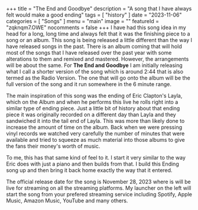 +++
title = "The End and Goodbye"
description = "A song that I have always felt would make a good ending"
tags =  [
    "history"
]
date = "2023-11-06"
categories = [
    "Songs"
]
menu = "main"
image = ""
featureId = "zqknqm7.OWE"
nocomments = false
+++
I have had this song idea in my head for a long, long time and always felt that it was the finishing piece to a song or an album.  This song is being released a little different than the way I have released songs in the past.  There is an album coming that will hold most of the songs that I have released over the past year with some alterations to them and remixed and mastered.  However, the arrangements will be about the same.  For **The End and Goodbye** I am initially releasing what I call a shorter version of the song which is around 2:44 that is also termed as the Radio Version.  The one that will go onto the album will be the full version of the song and it run somewhere in the 6 minute range.

The main inspiration of this song was the ending of Eric Clapton's Layla, which on the Album and when he performs this live he rolls right into a similar type of ending piece.  Just a little bit of history about that ending piece it was originally recorded on a different day than Layla and they sandwiched it into the tail end of Layla.  This was more than likely done to increase the amount of time on the album.  Back when we were pressing vinyl records we watched very carefully the number of minutes that were available and tried to squeeze as much material into those albums to give the fans their money's worth of music.

To me, this has that same kind of feel to it.  I start it very similar to the way Eric does with just a piano and then builds from that.  I build this Ending song up and then bring it back home exactly the way that it entered.

The official release date for the song is November 28, 2023 where is will be live for streaming on all the streaming platforms.  My launcher on the left will start the song from your prefered streaming service including Spotify, Apple Music, Amazon Music, YouTube and many others.